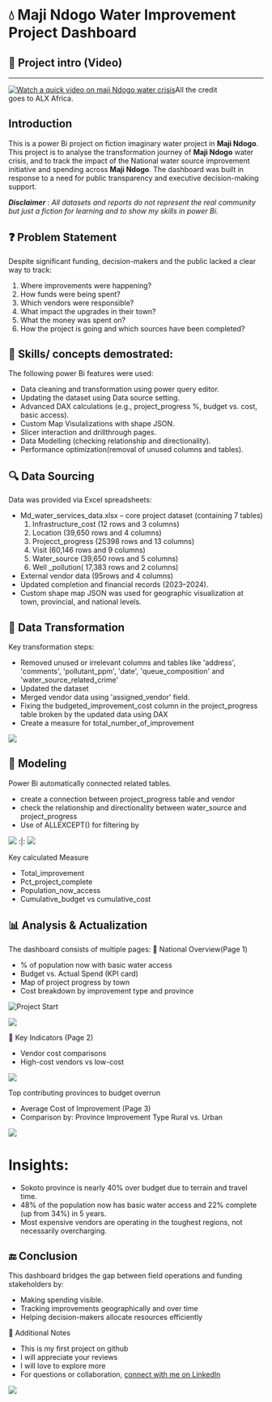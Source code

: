 # 💧 Maji Ndogo Water Improvement Project Dashboard

## 🎥 Project intro (Video)
---
[![Watch a quick video on maji Ndogo water crisis](https://img.youtube.com/vi/tEWnInICDHU/0.jpg)](https://youtu.be/tEWnInICDHU)All the credit goes to ALX Africa.

## Introduction
This is a power Bi project on fiction imaginary water project in **Maji Ndogo**.
This project is to analyse the transformation journey of **Maji Ndogo** water crisis, and to track the impact of the National water source improvement initiative and spending across **Maji Ndogo**.
The dashboard was built in response to a need for public transparency and executive decision-making support.

**_Disclaimer_** : _All datasets and reports do not represent the real community but just a fiction for learning and to show my skills in power Bi._

## ❓ Problem Statement
Despite significant funding, decision-makers and the public lacked a clear way to track:
1.  Where improvements were happening?
2.  How funds were being spent?
3.  Which vendors were responsible?
4.  What impact the upgrades in their town?
5.  What the money was spent on?
6.  How the project is going and which sources have been completed?

## 🧠 Skills/ concepts demostrated:
The following power Bi features were used:
- Data cleaning and transformation using power query editor.
- Updating the dataset using Data source setting.
- Advanced DAX calculations (e.g., project_progress %, budget vs. cost, basic access).
- Custom Map Visulalizations with shape JSON.
- Slicer interaction and drillthrough pages.
- Data Modelling (checking relationship and directionality).
- Performance optimization(removal of unused columns and tables).

 ## 🔍 Data Sourcing
  Data was provided via Excel spreadsheets:
 - Md_water_services_data.xlsx – core project dataset (containing 7 tables)
   1. Infrastructure_cost (12 rows and 3 columns)
   2. Location (39,650 rows and 4 columns)
   3. Projecct_progress (25398 rows and 13 columns)
   4. Visit (60,146 rows and 9 columns)
   5. Water_source (39,650 rows and 5 columns)
   6. Well _pollution( 17,383 rows and 2 columns)
 - External vendor data (95rows and 4 columns)
 - Updated completion and financial records (2023–2024).
 - Custom shape map JSON was used for geographic visualization at town, provincial, and national levels.
   
 ## 🧹 Data Transformation
  Key transformation steps:
- Removed unused or irrelevant columns and tables like 'address', 'comments', 'pollutant_ppm', 'date', 'queue_composition' and 'water_source_related_crime'
- Updated the dataset
- Merged vendor data using 'assigned_vendor' field.
- Fixing the budgeted_improvement_cost column in the project_progress table broken by the updated data using DAX
- Create a measure for total_number_of_improvement

![](budgeted_improvement_dax.png)      
  
 ##  🧱 Modeling
 Power Bi automatically connected related tables. 
 - create a connection between project_progress table and vendor
 - check the relationship and directionality between water_source and project_progress
 - Use of ALLEXCEPT() for filtering by
   
![](Modelling.png)     :|: ![](Filter_AllExcept.png)

 Key calculated Measure
- Total_improvement
- Pct_project_complete
- Population_now_access
- Cumulative_budget vs cumulative_cost

 ##  📊 Analysis & Actualization
 The dashboard consists of multiple pages:
📍 National Overview(Page 1)
- % of population now with basic water access
- Budget vs. Actual Spend (KPI card)
- Map of project progress by town
- Cost breakdown by improvement type and province

![Project Start](Project_start.png)

![](project_completion.png)


📌 Key Indicators (Page 2)
 - Vendor cost comparisons
 - High-cost vendors vs low-cost

![](vendor_details.png)

Top contributing provinces to budget overrun
- Average Cost of Improvement (Page 3)
- Comparison by:
  Province
  Improvement Type
  Rural vs. Urban
  
![](Average-cost_of_improvement.png)

 # Insights:
- Sokoto province is nearly 40% over budget due to terrain and travel time.
- 48% of the population now has basic water access and 22% complete (up from 34%) in 5 years. 
- Most expensive vendors are operating in the toughest regions, not necessarily overcharging.

## 🔚 Conclusion
This dashboard bridges the gap between field operations and funding stakeholders by:
- Making spending visible.
- Tracking improvements geographically and over time
- Helping decision-makers allocate resources efficiently

   
📎 Additional Notes
   - This is my first project on github
   -  I will appreciate your reviews
   -  I will love to explore more
   -  For questions or collaboration, [connect with me on LinkedIn](https:www.linkedin.com/in/hassanlatifat)

![](image.jpeg)
